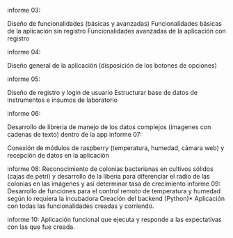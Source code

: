 informe 03: 

Diseño de funcionalidades (básicas y avanzadas)
Funcionalidades básicas de la aplicación sin registro
Funcionalidades avanzadas de la aplicación con registro

informe 04: 

Diseño general de la aplicación (disposición de los botones de opciones)

informe 05: 

Diseño de registro y login de usuario
Estructurar base de datos de instrumentos e insumos de laboratorio

informe 06: 

Desarrollo de libreria de manejo de los datos complejos (imagenes con cadenas de texto) dentro de la app
informe 07: 

Conexión de módulos de raspberry (temperatura, humedad, cámara web) y recepción de datos en la aplicación 

informe 08: 
Reconocimiento de colonias bacterianas en cultivos sólidos (cajas de petri) y desarrollo de la liberia para diferenciar el radio de las colonias en las imágenes y así determinar tasa de crecimiento
informe 09: 
Desarrollo de funciones para el control remoto de temperatura y humedad según lo requiera la incubadora
Creación del backend (Python)*
Aplicación con todas las funcionalidades creadas y corriendo.

informe 10: 
Aplicación funcional que ejecuta y responde a las expectativas con las que fue creada.
